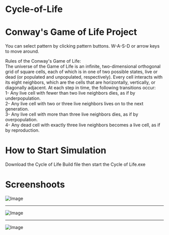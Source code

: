 # Cycle-of-Life 
# Conway's Game of Life Project
You can select pattern by clicking pattern buttons. W-A-S-D or arrow keys to move around. <br/>

Rules of the Conway's Game of Life: <br/>
    The universe of the Game of Life is an infinite, two-dimensional orthogonal grid of square cells, each of which is in one of two possible states, live or dead (or populated and unpopulated, respectively). Every cell interacts with its eight neighbors, which are the cells that are horizontally, vertically, or diagonally adjacent. At each step in time, the following transitions occur: <br/>
1- Any live cell with fewer than two live neighbors dies, as if by underpopulation. <br/>
2- Any live cell with two or three live neighbors lives on to the next generation. <br/>
3- Any live cell with more than three live neighbors dies, as if by overpopulation. <br/>
4- Any dead cell with exactly three live neighbors becomes a live cell, as if by reproduction. <br/>

# How to Start Simulation
Download the Cycle of Life Build file then start the Cycle of Life.exe </br>


# Screenshoots

 ![Image](https://github.com/user-attachments/assets/ac1e04c1-0198-4ba6-badd-06707312c7b9)

-------------------------------------------------------------------------------------------

![Image](https://github.com/user-attachments/assets/36bed64e-8434-4c9e-83af-05f26b07a4c9)

-------------------------------------------------------------------------------------------

![Image](https://github.com/user-attachments/assets/42fe4c06-30ad-46da-b138-7acda4944369)
